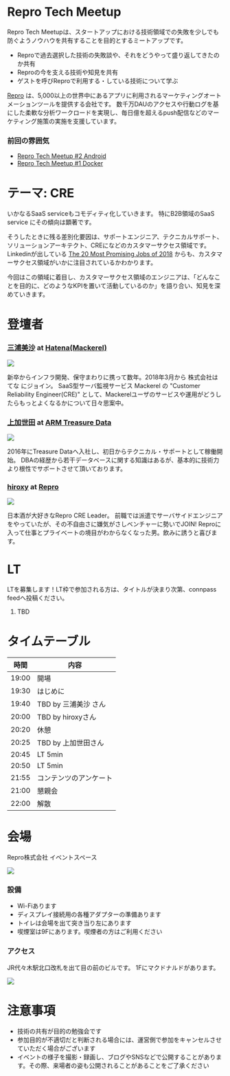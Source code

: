 # Repro Tech Meetup

Repro Tech Meetupは、スタートアップにおける技術領域での失敗を少しでも防ぐようノウハウを共有することを目的とするミートアップです。

- Reproで過去選択した技術の失敗談や、それをどうやって盛り返してきたのか共有
- Reproの今を支える技術や知見を共有
- ゲストを呼びReproで利用する・している技術について学ぶ

[Repro](https://repro.io) は、5,000以上の世界中にあるアプリに利用されるマーケティングオートメーションツールを提供する会社です。
数千万DAUのアクセスや行動ログを基にした柔軟な分析ワークロードを実現し、毎日億を超えるpush配信などのマーケティング施策の実施を支援しています。

### 前回の雰囲気

- [Repro Tech Meetup #2 Android](https://togetter.com/li/1261085)
- [Repro Tech Meetup #1 Docker](https://togetter.com/li/1251270)

# テーマ: CRE

いかなるSaaS serviceもコモディティ化していきます。
特にB2B領域のSaaS service にその傾向は顕著です。

そうしたときに残る差別化要因は、サポートエンジニア、テクニカルサポート、ソリューションアーキテクト、CREになどのカスタマーサクセス領域です。
Linkedinが出している [The 20 Most Promising Jobs of 2018](https://business.linkedin.com/talent-solutions/blog/trends-and-research/2018/the-20-most-promising-jobs-of-2018) からも、カスタマーサクセス領域がいかに注目されているかわかります。

今回はこの領域に着目し、カスタマーサクセス領域のエンジニアは、「どんなことを目的に、どのようなKPIを置いて活動しているのか」を語り合い、知見を深めていきます。

# 登壇者

### [三浦美沙](https://twitter.com/mur_ms_) at [Hatena(Mackerel)](https://mackerel.io/)

![](https://pbs.twimg.com/profile_images/970867499934695424/R0MX1KhJ_200x200.jpg)

新卒からインフラ開発、保守まわりに携って数年。2018年3月から 株式会社はてな にジョイン。
SaaS型サーバ監視サービス Mackerel の "Customer Reliability Engineer(CRE)" として、Mackerelユーザのサービスや運用がどうしたらもっとよくなるかについて日々思案中。

### [上加世田](https://twitter.com/) at [ARM Treasure Data](https://www.treasuredata.com/)

![](https://avatars3.githubusercontent.com/u/18205367?s=200&v=4)

2016年にTreasure Dataへ入社し、初日からテクニカル・サポートとして稼働開始。
DBAの経歴から若干データベースに関する知識はあるが、基本的に技術力より根性でサポートさせて頂いております。

### [hiroxy](https://twitter.com/hiroxyy_) at [Repro](https://repro.io)

![](https://pbs.twimg.com/profile_images/713208870118629376/kP-o1mQ5_200x200.jpg)

日本酒が大好きなRepro CRE Leader。
前職では派遣でサーバサイドエンジニアをやっていたが、その不自由さに嫌気がさしベンチャーに勢いでJOIN!
Reproに入って仕事とプライベートの境目がわからなくなった男。飲みに誘うと喜びます。

# LT

LTを募集します！LT枠で参加される方は、タイトルが決まり次第、connpass feedへ投稿ください。

1. TBD

# タイムテーブル

時間  | 内容
---   | ---
19:00 | 開場
19:30 | はじめに
19:40 | TBD by 三浦美沙 さん
20:00 | TBD by hiroxyさん
20:20 | 休憩
20:25 | TBD by 上加世田さん
20:45 | LT 5min
20:50 | LT 5min
21:55 | コンテンツのアンケート
21:00 | 懇親会
22:00 | 解散

# 会場

Repro株式会社 イベントスペース

![](https://github.com/reproio/repro-tech-meetup/blob/master/assets/images/repro-event-space.png?raw=true)

### 設備

- Wi-Fiあります
- ディスプレイ接続用の各種アダプターの準備あります
- トイレは会場を出て突き当り左にあります
- 喫煙室は9Fにあります。喫煙者の方はご利用ください

### アクセス

JR代々木駅北口改札を出て目の前のビルです。
1Fにマクドナルドがあります。

![](https://github.com/reproio/repro-tech-meetup/blob/master/assets/images/repro-access-1.png?raw=true)

# 注意事項

- 技術の共有が目的の勉強会です
- 参加目的が不適切だと判断される場合には、運営側で参加をキャンセルさせていただく場合がございます
- イベントの様子を撮影・録画し、ブログやSNSなどで公開することがあります。その際、来場者の姿も公開されることがあることをご了承ください
